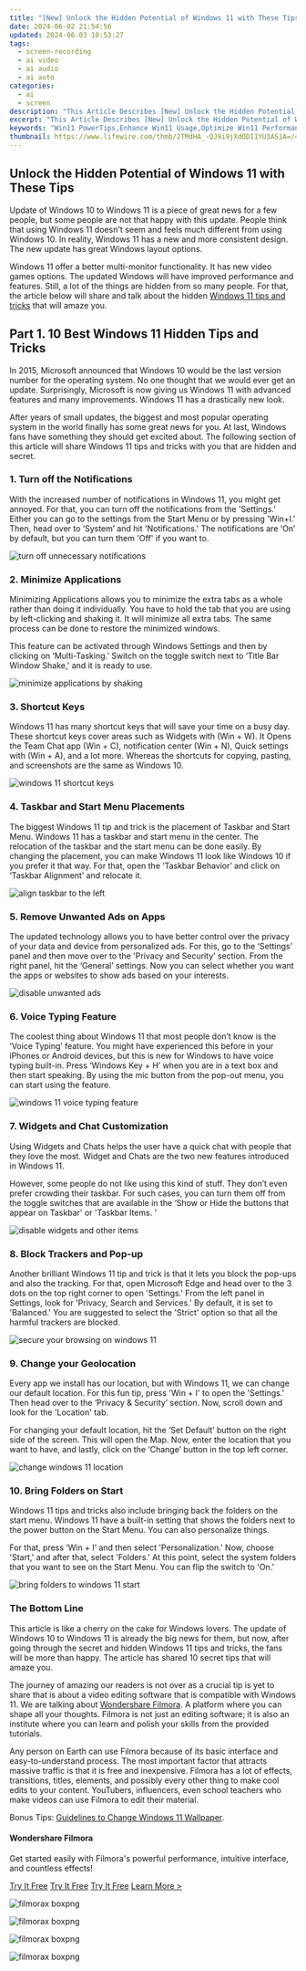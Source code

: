 ```yaml
---
title: "[New] Unlock the Hidden Potential of Windows 11 with These Tips"
date: 2024-06-02 21:54:56
updated: 2024-06-03 10:53:27
tags: 
  - screen-recording
  - ai video
  - ai audio
  - ai auto
categories: 
  - ai
  - screen
description: "This Article Describes [New] Unlock the Hidden Potential of Windows 11 with These Tips"
excerpt: "This Article Describes [New] Unlock the Hidden Potential of Windows 11 with These Tips"
keywords: "Win11 PowerTips,Enhance Win11 Usage,Optimize Win11 Performance,Master Win11 Capabilities,Unlock Windows 11 Potential,Boost Windows 11 Efficiency,Maximize Win11 Features"
thumbnail: https://www.lifewire.com/thmb/2TMdHA_-QJ9i9jXdODI1YU3AS1A=/400x300/filters:no_upscale():max_bytes(150000):strip_icc()/GettyImages-599385920-588399ba5f9b58bdb36fa754.jpg
---
```


## Unlock the Hidden Potential of Windows 11 with These Tips

Update of Windows 10 to Windows 11 is a piece of great news for a few people, but some people are not that happy with this update. People think that using Windows 11 doesn't seem and feels much different from using Windows 10\. In reality, Windows 11 has a new and more consistent design. The new update has great Windows layout options.

Windows 11 offer a better multi-monitor functionality. It has new video games options. The updated Windows will have improved performance and features. Still, a lot of the things are hidden from so many people. For that, the article below will share and talk about the hidden [Windows 11 tips and tricks](https://tools.techidaily.com/wondershare/filmora/download/) that will amaze you.

## Part 1\. 10 Best Windows 11 Hidden Tips and Tricks

In 2015, Microsoft announced that Windows 10 would be the last version number for the operating system. No one thought that we would ever get an update. Surprisingly, Microsoft is now giving us Windows 11 with advanced features and many improvements. Windows 11 has a drastically new look.

After years of small updates, the biggest and most popular operating system in the world finally has some great news for you. At last, Windows fans have something they should get excited about. The following section of this article will share Windows 11 tips and tricks with you that are hidden and secret.

### 1\. Turn off the Notifications

With the increased number of notifications in Windows 11, you might get annoyed. For that, you can turn off the notifications from the 'Settings.' Either you can go to the settings from the Start Menu or by pressing 'Win+I.' Then, head over to ‘System’ and hit 'Notifications.' The notifications are ‘On’ by default, but you can turn them 'Off' if you want to.

![turn off unnecessary notifications](https://images.wondershare.com/filmora/article-images/2021/windows-11-secret-tips-and-tricks-1.jpg)

### 2\. Minimize Applications

Minimizing Applications allows you to minimize the extra tabs as a whole rather than doing it individually. You have to hold the tab that you are using by left-clicking and shaking it. It will minimize all extra tabs. The same process can be done to restore the minimized windows.

This feature can be activated through Windows Settings and then by clicking on ‘Multi-Tasking.' Switch on the toggle switch next to ‘Title Bar Window Shake,' and it is ready to use.

![minimize applications by shaking](https://images.wondershare.com/filmora/article-images/2021/windows-11-secret-tips-and-tricks-2.jpg)

### 3\. Shortcut Keys

Windows 11 has many shortcut keys that will save your time on a busy day. These shortcut keys cover areas such as Widgets with (Win + W). It Opens the Team Chat app (Win + C), notification center (Win + N), Quick settings with (Win + A), and a lot more. Whereas the shortcuts for copying, pasting, and screenshots are the same as Windows 10.

![windows 11 shortcut keys](https://images.wondershare.com/filmora/article-images/2021/windows-11-secret-tips-and-tricks-3.jpg)

### 4\. Taskbar and Start Menu Placements

The biggest Windows 11 tip and trick is the placement of Taskbar and Start Menu. Windows 11 has a taskbar and start menu in the center. The relocation of the taskbar and the start menu can be done easily. By changing the placement, you can make Windows 11 look like Windows 10 if you prefer it that way. For that, open the ‘Taskbar Behavior’ and click on ‘Taskbar Alignment’ and relocate it.

![align taskbar to the left](https://images.wondershare.com/filmora/article-images/2021/windows-11-secret-tips-and-tricks-4.jpg)

### 5\. Remove Unwanted Ads on Apps

The updated technology allows you to have better control over the privacy of your data and device from personalized ads. For this, go to the ‘Settings’ panel and then move over to the 'Privacy and Security’ section. From the right panel, hit the ‘General’ settings. Now you can select whether you want the apps or websites to show ads based on your interests.

![disable unwanted ads](https://images.wondershare.com/filmora/article-images/2021/windows-11-secret-tips-and-tricks-5.jpg)

### 6\. Voice Typing Feature

The coolest thing about Windows 11 that most people don’t know is the ‘Voice Typing’ feature. You might have experienced this before in your iPhones or Android devices, but this is new for Windows to have voice typing built-in. Press ‘Windows Key + H’ when you are in a text box and then start speaking. By using the mic button from the pop-out menu, you can start using the feature.

![windows 11 voice typing feature](https://images.wondershare.com/filmora/article-images/2021/windows-11-secret-tips-and-tricks-6.jpg)

### 7\. Widgets and Chat Customization

Using Widgets and Chats helps the user have a quick chat with people that they love the most. Widget and Chats are the two new features introduced in Windows 11.

However, some people do not like using this kind of stuff. They don’t even prefer crowding their taskbar. For such cases, you can turn them off from the toggle switches that are available in the ‘Show or Hide the buttons that appear on Taskbar' or 'Taskbar Items. '

![disable widgets and other items](https://images.wondershare.com/filmora/article-images/2021/windows-11-secret-tips-and-tricks-7.jpg)

### 8\. Block Trackers and Pop-up

Another brilliant Windows 11 tip and trick is that it lets you block the pop-ups and also the tracking. For that, open Microsoft Edge and head over to the 3 dots on the top right corner to open 'Settings.' From the left panel in Settings, look for 'Privacy, Search and Services.' By default, it is set to 'Balanced.' You are suggested to select the 'Strict' option so that all the harmful trackers are blocked.

![secure your browsing on windows 11](https://images.wondershare.com/filmora/article-images/2021/windows-11-secret-tips-and-tricks-8.jpg)

### 9\. Change your Geolocation

Every app we install has our location, but with Windows 11, we can change our default location. For this fun tip, press 'Win + I' to open the 'Settings.' Then head over to the ‘Privacy & Security’ section. Now, scroll down and look for the 'Location' tab.

For changing your default location, hit the ‘Set Default’ button on the right side of the screen. This will open the Map. Now, enter the location that you want to have, and lastly, click on the ‘Change’ button in the top left corner.

![change windows 11 location](https://images.wondershare.com/filmora/article-images/2021/windows-11-secret-tips-and-tricks-9.jpg)

### 10\. Bring Folders on Start

Windows 11 tips and tricks also include bringing back the folders on the start menu. Windows 11 have a built-in setting that shows the folders next to the power button on the Start Menu. You can also personalize things.

For that, press ‘Win + I’ and then select 'Personalization.' Now, choose 'Start,' and after that, select 'Folders.' At this point, select the system folders that you want to see on the Start Menu. You can flip the switch to 'On.'

![bring folders to windows 11 start](https://images.wondershare.com/filmora/article-images/2021/windows-11-secret-tips-and-tricks-10.jpg)

### The Bottom Line

This article is like a cherry on the cake for Windows lovers. The update of Windows 10 to Windows 11 is already the big news for them, but now, after going through the secret and hidden Windows 11 tips and tricks, the fans will be more than happy. The article has shared 10 secret tips that will amaze you.

The journey of amazing our readers is not over as a crucial tip is yet to share that is about a video editing software that is compatible with Windows 11\. We are talking about [Wondershare Filmora](https://tools.techidaily.com/wondershare/filmora/download/). A platform where you can shape all your thoughts. Filmora is not just an editing software; it is also an institute where you can learn and polish your skills from the provided tutorials.

Any person on Earth can use Filmora because of its basic interface and easy-to-understand process. The most important factor that attracts massive traffic is that it is free and inexpensive. Filmora has a lot of effects, transitions, titles, elements, and possibly every other thing to make cool edits to your content. YouTubers, influencers, even school teachers who make videos can use Filmora to edit their material.

Bonus Tips: [Guidelines to Change Windows 11 Wallpaper](https://tools.techidaily.com/wondershare/filmora/download/).

#### Wondershare Filmora

Get started easily with Filmora's powerful performance, intuitive interface, and countless effects!

[Try It Free](https://tools.techidaily.com/wondershare/filmora/download/) [Try It Free](https://tools.techidaily.com/wondershare/filmora/download/) [Try It Free](https://tools.techidaily.com/wondershare/filmora/download/) [Learn More >](https://tools.techidaily.com/wondershare/filmora/download/)

![filmorax boxpng ](https://images.wondershare.com/filmora/banner/filmora-latest-product-box-right-side.png)

![filmorax boxpng ](https://images.wondershare.com/filmora/banner/filmora-latest-product-box-right-side.png)

![filmorax boxpng ](https://images.wondershare.com/filmora/banner/filmora-latest-product-box-right-side.png)

![filmorax boxpng ](https://images.wondershare.com/filmora/banner/filmora-latest-product-box-right-side.png)

<ins class="adsbygoogle"
     style="display:block"
     data-ad-format="autorelaxed"
     data-ad-client="ca-pub-7571918770474297"
     data-ad-slot="1223367746"></ins>

<ins class="adsbygoogle"
     style="display:block"
     data-ad-format="autorelaxed"
     data-ad-client="ca-pub-7571918770474297"
     data-ad-slot="1223367746"></ins>



<ins class="adsbygoogle"
     style="display:block"
     data-ad-client="ca-pub-7571918770474297"
     data-ad-slot="8358498916"
     data-ad-format="auto"
     data-full-width-responsive="true"></ins>


